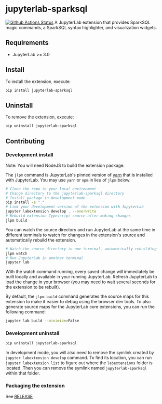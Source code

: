 # jupyterlab-sparksql

[![Github Actions Status](https://github.com/vule24/jupyterlab-sparksql/actions/workflows/publish-release.yml/badge.svg)](https://github.com/vule24/jupyterlab-sparksql/actions/workflows/publish-release.yml)
A JupyterLab extension that provides SparkSQL magic commands, a SparkSQL syntax highlighter, and visualization widgets.

## Requirements

- JupyterLab >= 3.0

## Install

To install the extension, execute:

```bash
pip install jupyterlab-sparksql
```

## Uninstall

To remove the extension, execute:

```bash
pip uninstall jupyterlab-sparksql
```

## Contributing

### Development install

Note: You will need NodeJS to build the extension package.

The `jlpm` command is JupyterLab's pinned version of
[yarn](https://yarnpkg.com/) that is installed with JupyterLab. You may use
`yarn` or `npm` in lieu of `jlpm` below.

```bash
# Clone the repo to your local environment
# Change directory to the jupyterlab-sparksql directory
# Install package in development mode
pip install -e "."
# Link your development version of the extension with JupyterLab
jupyter labextension develop . --overwrite
# Rebuild extension Typescript source after making changes
jlpm build
```

You can watch the source directory and run JupyterLab at the same time in different terminals to watch for changes in the extension's source and automatically rebuild the extension.

```bash
# Watch the source directory in one terminal, automatically rebuilding when needed
jlpm watch
# Run JupyterLab in another terminal
jupyter lab
```

With the watch command running, every saved change will immediately be built locally and available in your running JupyterLab. Refresh JupyterLab to load the change in your browser (you may need to wait several seconds for the extension to be rebuilt).

By default, the `jlpm build` command generates the source maps for this extension to make it easier to debug using the browser dev tools. To also generate source maps for the JupyterLab core extensions, you can run the following command:

```bash
jupyter lab build --minimize=False
```

### Development uninstall

```bash
pip uninstall jupyterlab-sparksql
```

In development mode, you will also need to remove the symlink created by `jupyter labextension develop`
command. To find its location, you can run `jupyter labextension list` to figure out where the `labextensions`
folder is located. Then you can remove the symlink named `jupyterlab-sparksql` within that folder.

### Packaging the extension

See [RELEASE](RELEASE.md)
